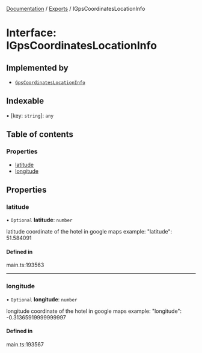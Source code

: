 [Documentation](../README.md) / [Exports](../modules.md) / IGpsCoordinatesLocationInfo

# Interface: IGpsCoordinatesLocationInfo

## Implemented by

- [`GpsCoordinatesLocationInfo`](../classes/GpsCoordinatesLocationInfo.md)

## Indexable

▪ [key: `string`]: `any`

## Table of contents

### Properties

- [latitude](IGpsCoordinatesLocationInfo.md#latitude)
- [longitude](IGpsCoordinatesLocationInfo.md#longitude)

## Properties

### latitude

• `Optional` **latitude**: `number`

latitude coordinate of the hotel in google maps
example:
"latitude": 51.584091

#### Defined in

main.ts:193563

___

### longitude

• `Optional` **longitude**: `number`

longitude coordinate of the hotel in google maps
example:
"longitude": -0.31365919999999997

#### Defined in

main.ts:193567
